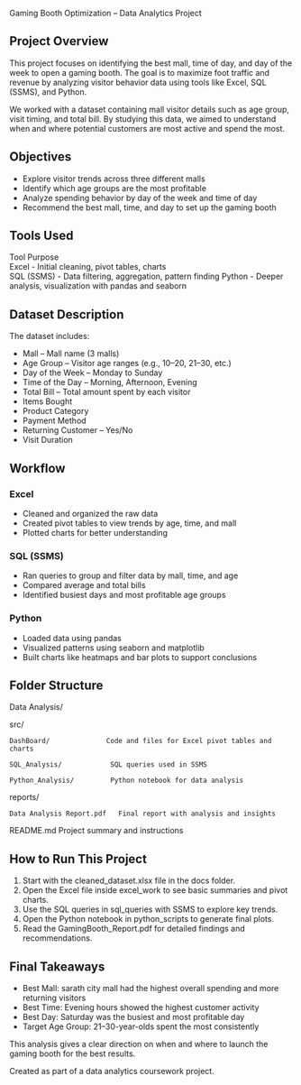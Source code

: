 Gaming Booth Optimization – Data Analytics Project

## Project Overview
This project focuses on identifying the best mall, time of day, and day of the week to open a gaming booth. The goal is to maximize foot traffic and revenue by analyzing visitor behavior data using tools like Excel, SQL (SSMS), and Python.

We worked with a dataset containing mall visitor details such as age group, visit timing, and total bill. By studying this data, we aimed to understand when and where potential customers are most active and spend the most.

## Objectives
- Explore visitor trends across three different malls
- Identify which age groups are the most profitable
- Analyze spending behavior by day of the week and time of day
- Recommend the best mall, time, and day to set up the gaming booth

## Tools Used

 Tool         Purpose                                      
 Excel       - Initial cleaning, pivot tables, charts      
 SQL (SSMS)  - Data filtering, aggregation, pattern finding
 Python      - Deeper analysis, visualization with pandas and seaborn

## Dataset Description
The dataset includes:
- Mall – Mall name (3 malls)
- Age Group – Visitor age ranges (e.g., 10–20, 21–30, etc.)
- Day of the Week – Monday to Sunday
- Time of the Day – Morning, Afternoon, Evening
- Total Bill – Total amount spent by each visitor
- Items Bought
- Product Category
- Payment Method
- Returning Customer – Yes/No
- Visit Duration

## Workflow

### Excel
- Cleaned and organized the raw data
- Created pivot tables to view trends by age, time, and mall
- Plotted charts for better understanding

### SQL (SSMS)
- Ran queries to group and filter data by mall, time, and age
- Compared average and total bills
- Identified busiest days and most profitable age groups

### Python
- Loaded data using pandas
- Visualized patterns using seaborn and matplotlib
- Built charts like heatmaps and bar plots to support conclusions

## Folder Structure

Data Analysis/

  src/
  
    DashBoard/              Code and files for Excel pivot tables and charts
    
    SQL_Analysis/            SQL queries used in SSMS
    
    Python_Analysis/         Python notebook for data analysis

  reports/
  
    Data Analysis Report.pdf   Final report with analysis and insights

  README.md                  Project summary and instructions

## How to Run This Project

1. Start with the cleaned_dataset.xlsx file in the docs folder.
2. Open the Excel file inside excel_work to see basic summaries and pivot charts.
3. Use the SQL queries in sql_queries with SSMS to explore key trends.
4. Open the Python notebook in python_scripts to generate final plots.
5. Read the GamingBooth_Report.pdf for detailed findings and recommendations.

## Final Takeaways

- Best Mall: sarath city mall had the highest overall spending and more returning visitors
- Best Time: Evening hours showed the highest customer activity
- Best Day: Saturday was the busiest and most profitable day
- Target Age Group: 21–30-year-olds spent the most consistently

This analysis gives a clear direction on when and where to launch the gaming booth for the best results.

Created as part of a data analytics coursework project.
